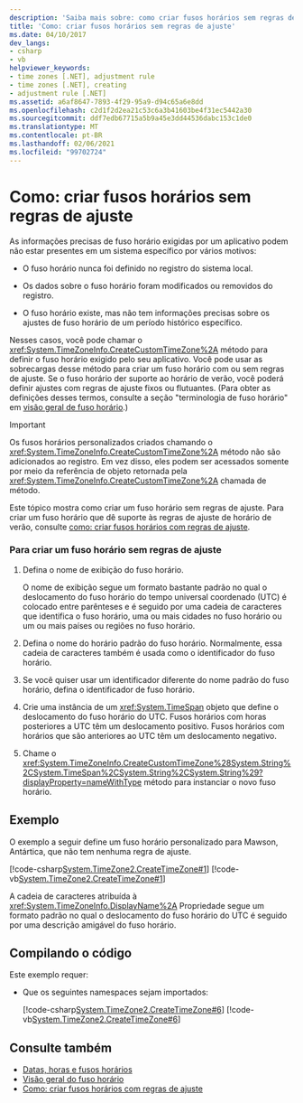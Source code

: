 ```yaml
---
description: 'Saiba mais sobre: como criar fusos horários sem regras de ajuste'
title: 'Como: criar fusos horários sem regras de ajuste'
ms.date: 04/10/2017
dev_langs:
- csharp
- vb
helpviewer_keywords:
- time zones [.NET], adjustment rule
- time zones [.NET], creating
- adjustment rule [.NET]
ms.assetid: a6af8647-7893-4f29-95a9-d94c65a6e8dd
ms.openlocfilehash: c2d1f2d2ea21c53c6a3b41603be4f31ec5442a30
ms.sourcegitcommit: ddf7edb67715a5b9a45e3dd44536dabc153c1de0
ms.translationtype: MT
ms.contentlocale: pt-BR
ms.lasthandoff: 02/06/2021
ms.locfileid: "99702724"
---
```

# <a name="how-to-create-time-zones-without-adjustment-rules"></a>Como: criar fusos horários sem regras de ajuste

As informações precisas de fuso horário exigidas por um aplicativo podem não estar presentes em um sistema específico por vários motivos:

- O fuso horário nunca foi definido no registro do sistema local.

- Os dados sobre o fuso horário foram modificados ou removidos do registro.

- O fuso horário existe, mas não tem informações precisas sobre os ajustes de fuso horário de um período histórico específico.

Nesses casos, você pode chamar o <xref:System.TimeZoneInfo.CreateCustomTimeZone%2A> método para definir o fuso horário exigido pelo seu aplicativo. Você pode usar as sobrecargas desse método para criar um fuso horário com ou sem regras de ajuste. Se o fuso horário der suporte ao horário de verão, você poderá definir ajustes com regras de ajuste fixos ou flutuantes. (Para obter as definições desses termos, consulte a seção "terminologia de fuso horário" em [visão geral de fuso horário](time-zone-overview.md).)

> [!IMPORTANT]
> Os fusos horários personalizados criados chamando o <xref:System.TimeZoneInfo.CreateCustomTimeZone%2A> método não são adicionados ao registro. Em vez disso, eles podem ser acessados somente por meio da referência de objeto retornada pela <xref:System.TimeZoneInfo.CreateCustomTimeZone%2A> chamada de método.

Este tópico mostra como criar um fuso horário sem regras de ajuste. Para criar um fuso horário que dê suporte às regras de ajuste de horário de verão, consulte [como: criar fusos horários com regras de ajuste](create-time-zones-with-adjustment-rules.md).

### <a name="to-create-a-time-zone-without-adjustment-rules"></a>Para criar um fuso horário sem regras de ajuste

1. Defina o nome de exibição do fuso horário.

   O nome de exibição segue um formato bastante padrão no qual o deslocamento do fuso horário do tempo universal coordenado (UTC) é colocado entre parênteses e é seguido por uma cadeia de caracteres que identifica o fuso horário, uma ou mais cidades no fuso horário ou um ou mais países ou regiões no fuso horário.

2. Defina o nome do horário padrão do fuso horário. Normalmente, essa cadeia de caracteres também é usada como o identificador do fuso horário.

3. Se você quiser usar um identificador diferente do nome padrão do fuso horário, defina o identificador de fuso horário.

4. Crie uma instância de um <xref:System.TimeSpan> objeto que define o deslocamento do fuso horário do UTC. Fusos horários com horas posteriores a UTC têm um deslocamento positivo. Fusos horários com horários que são anteriores ao UTC têm um deslocamento negativo.

5. Chame o <xref:System.TimeZoneInfo.CreateCustomTimeZone%28System.String%2CSystem.TimeSpan%2CSystem.String%2CSystem.String%29?displayProperty=nameWithType> método para instanciar o novo fuso horário.

## <a name="example"></a>Exemplo

O exemplo a seguir define um fuso horário personalizado para Mawson, Antártica, que não tem nenhuma regra de ajuste.

[!code-csharp[System.TimeZone2.CreateTimeZone#1](../../../samples/snippets/csharp/VS_Snippets_CLR_System/system.TimeZone2.CreateTimeZone/cs/System.TimeZone2.CreateTimeZone.cs#1)]
[!code-vb[System.TimeZone2.CreateTimeZone#1](../../../samples/snippets/visualbasic/VS_Snippets_CLR_System/system.TimeZone2.CreateTimeZone/vb/System.TimeZone2.CreateTimeZone.vb#1)]

A cadeia de caracteres atribuída à <xref:System.TimeZoneInfo.DisplayName%2A> Propriedade segue um formato padrão no qual o deslocamento do fuso horário do UTC é seguido por uma descrição amigável do fuso horário.

## <a name="compiling-the-code"></a>Compilando o código

Este exemplo requer:

- Que os seguintes namespaces sejam importados:

  [!code-csharp[System.TimeZone2.CreateTimeZone#6](../../../samples/snippets/csharp/VS_Snippets_CLR_System/system.TimeZone2.CreateTimeZone/cs/System.TimeZone2.CreateTimeZone.cs#6)]
  [!code-vb[System.TimeZone2.CreateTimeZone#6](../../../samples/snippets/visualbasic/VS_Snippets_CLR_System/system.TimeZone2.CreateTimeZone/vb/System.TimeZone2.CreateTimeZone.vb#6)]

## <a name="see-also"></a>Consulte também

- [Datas, horas e fusos horários](index.md)
- [Visão geral do fuso horário](time-zone-overview.md)
- [Como: criar fusos horários com regras de ajuste](create-time-zones-with-adjustment-rules.md)
